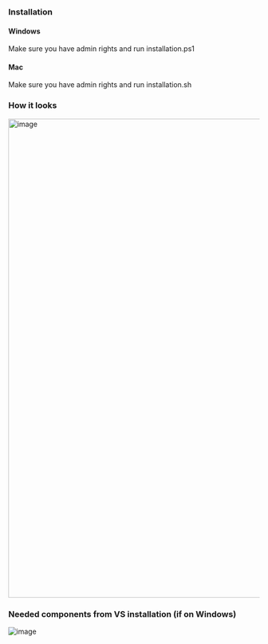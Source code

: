 ### Installation
#### Windows
Make sure you have admin rights and run installation.ps1
#### Mac
Make sure you have admin rights and run installation.sh

### How it looks
<img width="959" alt="image" src="https://github.com/user-attachments/assets/41e93ca8-40d9-4e21-82da-ee90d9f016d4" />

### Needed components from VS installation (if on Windows)
![image](https://github.com/user-attachments/assets/162dd949-b962-4e83-95bb-2b30ce816896)
